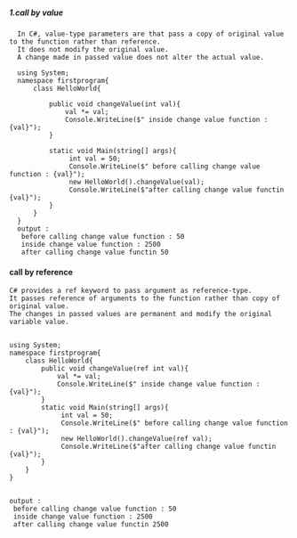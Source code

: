 ##### 1.call by value

      In C#, value-type parameters are that pass a copy of original value to the function rather than reference. 
      It does not modify the original value. 
      A change made in passed value does not alter the actual value.            
      
      using System;
      namespace firstprogram{
          class HelloWorld{

              public void changeValue(int val){
                  val *= val;
                  Console.WriteLine($" inside change value function : {val}");            
              }

              static void Main(string[] args){            
                   int val = 50;
                   Console.WriteLine($" before calling change value function : {val}");
                   new HelloWorld().changeValue(val);
                   Console.WriteLine($"after calling change value functin {val}");
              }
          }
      }
      output : 
       before calling change value function : 50 
       inside change value function : 2500
       after calling change value functin 50


#### call by reference 

    C# provides a ref keyword to pass argument as reference-type. 
    It passes reference of arguments to the function rather than copy of original value. 
    The changes in passed values are permanent and modify the original variable value.
    
    
    using System;
    namespace firstprogram{
        class HelloWorld{        
            public void changeValue(ref int val){
                val *= val;
                Console.WriteLine($" inside change value function : {val}");            
            }        
            static void Main(string[] args){            
                 int val = 50;
                 Console.WriteLine($" before calling change value function : {val}");
                 new HelloWorld().changeValue(ref val);
                 Console.WriteLine($"after calling change value functin {val}");
            }                
        }
    }
    
    
    output : 
     before calling change value function : 50 
     inside change value function : 2500
     after calling change value functin 2500
